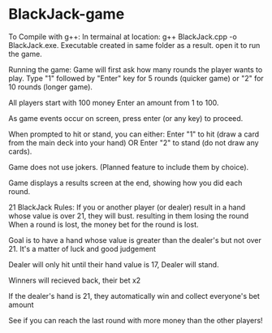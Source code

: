 # BlackJack-game

To Compile with g++:
    In termainal at location: g++ BlackJack.cpp -o BlackJack.exe.
    Executable created in same folder as a result.
    open it to run the game.



Running the game:
Game will first ask how many rounds the player wants to play.
    Type "1" followed by "Enter" key for 5 rounds (quicker game) or "2" for 10 rounds (longer game).

All players start with 100 money
    Enter an amount from 1 to 100.

As game events occur on screen, press enter (or any key) to proceed.

When prompted to hit or stand, you can either:
    Enter "1" to hit (draw a card from the main deck into your hand) 
    OR 
    Enter "2" to stand (do not draw any cards).

Game does not use jokers. (Planned feature to include them by choice).

Game displays a results screen at the end, showing how you did each round.



21 BlackJack Rules:
If you or another player (or dealer) result in a hand whose value is over 21, they will bust. resulting in them losing the round
When a round is lost, the money bet for the round is lost.

Goal is to have a hand whose value is greater than the dealer's but not over 21. It's a matter of luck and good judgement

Dealer will only hit until their hand value is 17, Dealer will stand.

Winners will recieved back, their bet x2

If the dealer's hand is 21, they automatically win and collect everyone's bet amount

See if you can reach the last round with more money than the other players!